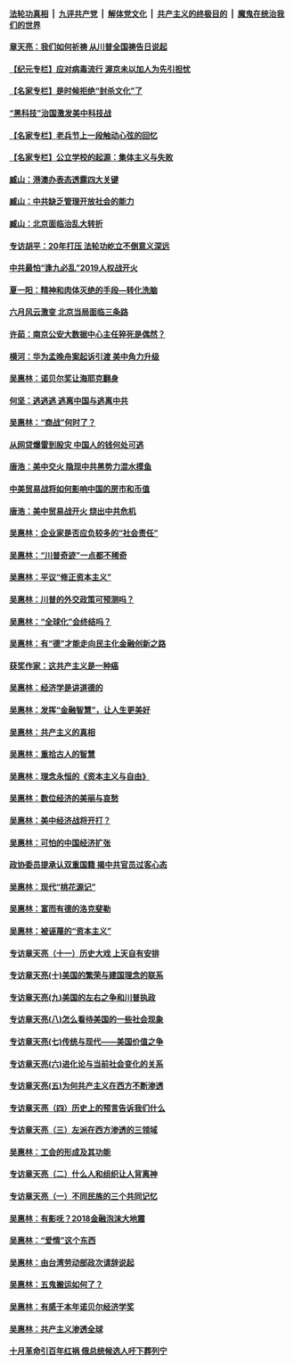 ####  [法轮功真相](../../../../basic/blob/master/README.md?t=07081831) &nbsp;|&nbsp; [九评共产党](../../../../9ping.md/blob/master/README.md?t=07081831) &nbsp;|&nbsp; [解体党文化](../../../../jtdwh.md/blob/master/README.md?t=07081831)  &nbsp;|&nbsp; [共产主义的终极目的](../../../../gczydzjmd.md/blob/master/README.md?t=07081831) &nbsp;|&nbsp; [魔鬼在统治我们的世界](../../../../mgztzwmdsj.md/blob/master/README.md?t=07081831) 

#### [章天亮：我们如何祈祷 从川普全国祷告日说起](../pages/nsc423/n11944627.md?t=07081831) 

#### [【纪元专栏】应对病毒流行 渥京未以加人为先引担忧](../pages/nsc423/n11875714.md?t=07081831) 

#### [【名家专栏】是时候拒绝“封杀文化”了](../pages/nsc423/n11814093.md?t=07081831) 

#### [“黑科技”治国激发美中科技战](../pages/nsc423/n11638056.md?t=07081831) 

#### [【名家专栏】老兵节上一段触动心弦的回忆](../pages/nsc423/n11646016.md?t=07081831) 

#### [【名家专栏】公立学校的起源：集体主义与失败](../pages/nsc423/n11601833.md?t=07081831) 

#### [臧山：港澳办表态透露四大关键](../pages/nsc423/n11421628.md?t=07081831) 

#### [臧山：中共缺乏管理开放社会的能力](../pages/nsc423/n11407457.md?t=07081831) 

#### [臧山：北京面临治乱大转折](../pages/nsc423/n11406895.md?t=07081831) 

#### [专访胡平：20年打压 法轮功屹立不倒意义深远](../pages/nsc423/n11398800.md?t=07081831) 

#### [中共最怕“逢九必乱”2019人权战开火](../pages/nsc423/n11385248.md?t=07081831) 

#### [夏一阳：精神和肉体灭绝的手段—转化洗脑](../pages/nsc423/n11368250.md?t=07081831) 

#### [六月风云激变 北京当局面临三条路](../pages/nsc423/n11313668.md?t=07081831) 

#### [许茹：南京公安大数据中心主任猝死是偶然？](../pages/nsc423/n11064744.md?t=07081831) 

#### [横河：华为孟晚舟案起诉引渡 美中角力升级](../pages/nsc423/n11027230.md?t=07081831) 

#### [吴惠林：诺贝尔奖让海耶克翻身](../pages/nsc423/n10890049.md?t=07081831) 

#### [何坚：逃逃逃 逃离中国与逃离中共](../pages/nsc423/n10592891.md?t=07081831) 

#### [吴惠林：“商战”何时了？](../pages/nsc423/n10573558.md?t=07081831) 

#### [从网贷爆雷到股灾 中国人的钱何处可逃](../pages/nsc423/n10572800.md?t=07081831) 

#### [唐浩：美中交火 隐现中共黑势力混水摸鱼](../pages/nsc423/n10544040.md?t=07081831) 

#### [中美贸易战将如何影响中国的房市和币值](../pages/nsc423/n10543697.md?t=07081831) 

#### [唐浩：美中贸易战开火 烧出中共危机](../pages/nsc423/n10540126.md?t=07081831) 

#### [吴惠林：企业家是否应负较多的“社会责任”](../pages/nsc423/n10535022.md?t=07081831) 

#### [吴惠林：“川普奇迹”一点都不稀奇](../pages/nsc423/n10512808.md?t=07081831) 

#### [吴惠林：平议“修正资本主义”](../pages/nsc423/n10495724.md?t=07081831) 

#### [吴惠林：川普的外交政策可预测吗？](../pages/nsc423/n10462387.md?t=07081831) 

#### [吴惠林：“全球化”会终结吗？](../pages/nsc423/n10452838.md?t=07081831) 

#### [吴惠林：有“德”才能走向民主化金融创新之路](../pages/nsc423/n10432292.md?t=07081831) 

#### [获奖作家：这共产主义是一种癌](../pages/nsc423/n10431541.md?t=07081831) 

#### [吴惠林：经济学是讲道德的](../pages/nsc423/n10398014.md?t=07081831) 

#### [吴惠林：发挥“金融智慧”，让人生更美好](../pages/nsc423/n10375019.md?t=07081831) 

#### [吴惠林：共产主义的真相](../pages/nsc423/n10351394.md?t=07081831) 

#### [吴惠林：重拾古人的智慧](../pages/nsc423/n10337691.md?t=07081831) 

#### [吴惠林：理念永恒的《资本主义与自由》](../pages/nsc423/n10316274.md?t=07081831) 

#### [吴惠林：数位经济的美丽与哀愁](../pages/nsc423/n10292946.md?t=07081831) 

#### [吴惠林：美中经济战将开打？](../pages/nsc423/n10258825.md?t=07081831) 

#### [吴惠林：可怕的中国经济扩张](../pages/nsc423/n10219147.md?t=07081831) 

#### [政协委员提承认双重国籍 揭中共官员过客心态](../pages/nsc423/n10208809.md?t=07081831) 

#### [吴惠林：现代“桃花源记”](../pages/nsc423/n10185234.md?t=07081831) 

#### [吴惠林：富而有德的洛克斐勒](../pages/nsc423/n10142264.md?t=07081831) 

#### [吴惠林：被诬蔑的“资本主义”](../pages/nsc423/n10124816.md?t=07081831) 

#### [专访章天亮（十一）历史大戏 上天自有安排](../pages/nsc423/n10094905.md?t=07081831) 

#### [专访章天亮(十)美国的繁荣与建国理念的联系](../pages/nsc423/n10094899.md?t=07081831) 

#### [专访章天亮(九)美国的左右之争和川普执政](../pages/nsc423/n10094889.md?t=07081831) 

#### [专访章天亮(八)怎么看待美国的一些社会现象](../pages/nsc423/n10094857.md?t=07081831) 

#### [专访章天亮(七)传统与现代——美国价值之争](../pages/nsc423/n10093140.md?t=07081831) 

#### [专访章天亮(六)进化论与当前社会变化的关系](../pages/nsc423/n10092036.md?t=07081831) 

#### [专访章天亮(五)为何共产主义在西方不断渗透](../pages/nsc423/n10083620.md?t=07081831) 

#### [专访章天亮（四）历史上的预言告诉我们什么](../pages/nsc423/n10083606.md?t=07081831) 

#### [专访章天亮（三）左派在西方渗透的三领域](../pages/nsc423/n10081115.md?t=07081831) 

#### [吴惠林：工会的形成及其功能](../pages/nsc423/n10080633.md?t=07081831) 

#### [专访章天亮（二）什么人和组织让人背离神](../pages/nsc423/n10076637.md?t=07081831) 

#### [专访章天亮（一）不同民族的三个共同记忆](../pages/nsc423/n10074188.md?t=07081831) 

#### [吴惠林：有影呒？2018金融泡沫大地震](../pages/nsc423/n10040534.md?t=07081831) 

#### [吴惠林：“爱情”这个东西](../pages/nsc423/n10019423.md?t=07081831) 

#### [吴惠林：由台湾劳动部政次请辞说起](../pages/nsc423/n9979679.md?t=07081831) 

#### [吴惠林：五鬼搬运如何了？](../pages/nsc423/n9925338.md?t=07081831) 

#### [吴惠林：有感于本年诺贝尔经济学奖](../pages/nsc423/n9871883.md?t=07081831) 

#### [吴惠林：共产主义渗透全球](../pages/nsc423/n9812748.md?t=07081831) 

#### [十月革命引百年红祸 俄总统候选人吁下葬列宁](../pages/nsc423/n9810182.md?t=07081831) 


